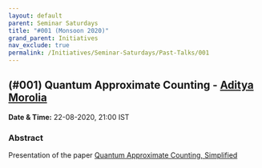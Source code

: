 ```yaml
---
layout: default
parent: Seminar Saturdays
title: "#001 (Monsoon 2020)"
grand_parent: Initiatives
nav_exclude: true
permalink: /Initiatives/Seminar-Saturdays/Past-Talks/001
---
```


(#001) **Quantum Approximate Counting** - [Aditya Morolia](https://thecharmingsociopath.github.io/)
------------------

**Date & Time:** 22-08-2020, 21:00 IST

### Abstract
Presentation of the paper [Quantum Approximate Counting, Simplified](https://arxiv.org/pdf/1908.10846.pdf)

